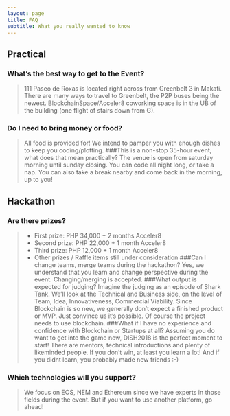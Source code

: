 ```yaml
---
layout: page
title: FAQ
subtitle: What you really wanted to know
---
```


## Practical
### What’s the best way to get to the Event?
>111 Paseo de Roxas is located right across from Greenbelt 3 in Makati. There are many ways to travel to Greenbelt, the P2P buses being the newest. BlockchainSpace/Acceler8 coworking space is in the UB of the building (one flight of stairs down from G).
### Do I need to bring money or food?
>All food is provided for! We intend to pamper you with enough dishes to keep you coding/plotting.
###This is a non-stop 35-hour event, what does that mean practically?
>The venue is open from saturday morning until sunday closing. You can code all night long, or take a nap. You can also take a break nearby and come back in the morning, up to you!



## Hackathon
### Are there prizes?
> - First prize: PHP 34,000 + 2 months Acceler8 
> - Second prize: PHP 22,000 + 1 month Acceler8
> - Third prize: PHP 12,000 + 1 month Acceler8
> - Other prizes / Raffle items still under consideration
###Can I change teams, merge teams during the hackathon?
>Yes, we understand that you learn and change perspective during the event. Changing/merging is accepted.
###What output is expected for judging?
>Imagine the judging as an episode of Shark Tank. We’ll look at the Technical and Business side, on the level of Team, Idea, Innovativeness, Commercial Viability. Since Blockchain is so new, we generally don’t expect a finished product or MVP. Just convince us it’s possible.
> Of course the project needs to use blockchain.
###What if I have no experience and confidence with Blockchain or Startups at all?
>Assuming you do want to get into the game now, DISH2018 is the perfect moment to start! There are mentors, technical introductions and plenty of likeminded people. If you don’t win, at least you learn a lot! And if you didnt learn, you probably made new friends :-)
### Which technologies will you support?
> We focus on EOS, NEM and Ethereum since we have experts in those fields during the event. But if you want to use another platform, go ahead!
